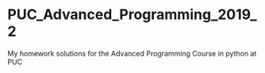 # PUC_Advanced_Programming_2019_2
My homework solutions for the Advanced Programming Course in python at PUC
